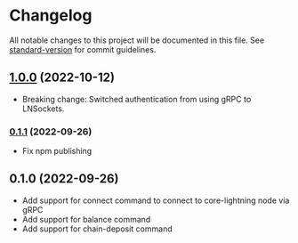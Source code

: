 # Changelog

All notable changes to this project will be documented in this file. See [standard-version](https://github.com/conventional-changelog/standard-version) for commit guidelines.

## [1.0.0](https://github.com/niteshbalusu11/coretroller/compare/v0.1.1...v1.0.0) (2022-10-12)

- Breaking change: Switched authentication from using gRPC to LNSockets.

### [0.1.1](https://github.com/niteshbalusu11/coretroller/compare/v0.1.0...v0.1.1) (2022-09-26)

- Fix npm publishing

## 0.1.0 (2022-09-26)

- Add support for connect command to connect to core-lightning node via gRPC
- Add support for balance command
- Add support for chain-deposit command
